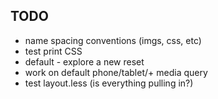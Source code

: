 TODO
-
* name spacing conventions (imgs, css, etc)
* test print CSS
* default - explore a new reset
* work on default phone/tablet/+ media query
* test layout.less (is everything pulling in?)
